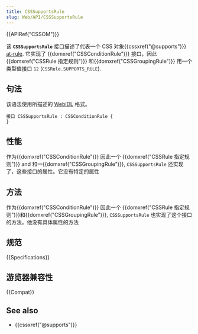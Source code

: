 ```yaml
---
title: CSSSupportsRule
slug: Web/API/CSSSupportsRule
---
```


{{APIRef("CSSOM")}}

该 **`CSSSupportsRule`** 接口描述了代表一个 CSS 对象{{cssxref("@supports")}} [at-rule](/zh-CN/docs/Web/CSS/At-rule). 它实现了 {{domxref("CSSConditionRule")}} 接口，因此 {{domxref("CSSRule 指定规则")}} 和{{domxref("CSSGroupingRule")}} 用一个类型值接口 `12` (`CSSRule.SUPPORTS_RULE`).

## 句法

该语法使用所描述的 [WebIDL](http://dev.w3.org/2006/webapi/WebIDL/) 格式。

```plain
接口 CSSSupportsRule : CSSConditionRule {
}
```

## 性能

作为{{domxref("CSSConditionRule")}} 因此一个 {{domxref("CSSRule 指定规则")}} and 和一{{domxref("CSSGroupingRule")}}, `CSSSupportsRule` 还实现了，这些接口的属性。它没有特定的属性

## 方法

作为{{domxref("CSSConditionRule")}} 因此一个 {{domxref("CSSRule 指定规则")}}和{{domxref("CSSGroupingRule")}}, `CSSSupportsRule` 也实现了这个接口的方法。他没有具体属性的方法

## 规范

{{Specifications}}

## 游览器兼容性

{{Compat}}

## See also

- {{cssxref("@supports")}}
